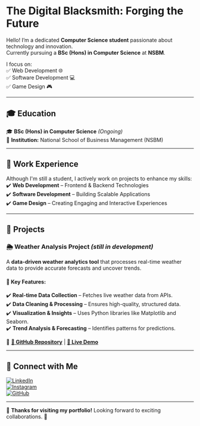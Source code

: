 #  The Digital Blacksmith: Forging the Future

Hello! I’m a dedicated **Computer Science student** passionate about technology and innovation.  
Currently pursuing a **BSc (Hons) in Computer Science** at **NSBM**.  

I focus on:  
✅ Web Development 🌐  
✅ Software Development 💻  
✅ Game Design 🎮  

---  

## 🎓 Education  

🎓 **BSc (Hons) in Computer Science** *(Ongoing)*  
📍 **Institution:** National School of Business Management (NSBM)  

---  

## 💼 Work Experience  

Although I'm still a student, I actively work on projects to enhance my skills:  
✔️ **Web Development** – Frontend & Backend Technologies  
✔️ **Software Development** – Building Scalable Applications  
✔️ **Game Design** – Creating Engaging and Interactive Experiences  

---  

## 🔬 Projects  

### 🌦 Weather Analysis Project *(still in development)*  
A **data-driven weather analytics tool** that processes real-time weather data to provide accurate forecasts and uncover trends.  

#### 🔹 Key Features:  
✔️ **Real-time Data Collection** – Fetches live weather data from APIs.  
✔️ **Data Cleaning & Processing** – Ensures high-quality, structured data.  
✔️ **Visualization & Insights** – Uses Python libraries like Matplotlib and Seaborn.  
✔️ **Trend Analysis & Forecasting** – Identifies patterns for predictions.  

📌 **[🔗 GitHub Repository](#)** | **[🔗 Live Demo](#)**  

---  

## 🔗 Connect with Me  

[![LinkedIn](https://img.shields.io/badge/LinkedIn-0077B5?style=for-the-badge&logo=linkedin&logoColor=white)](https://www.linkedin.com/in/seniru-samaranayake-788957294?utm_source=share&utm_campaign=share_via&utm_content=profile&utm_medium=android_app)  
[![Instagram](https://img.shields.io/badge/Instagram-E4405F?style=for-the-badge&logo=instagram&logoColor=white)](https://www.instagram.com/53n1ru?igsh=YzEybHlsNnZxdnoz)  
[![GitHub](https://img.shields.io/badge/GitHub-181717?style=for-the-badge&logo=github&logoColor=white)](https://github.com/53n1ru)  

---  

📌 **Thanks for visiting my portfolio!** Looking forward to exciting collaborations. 🚀  
